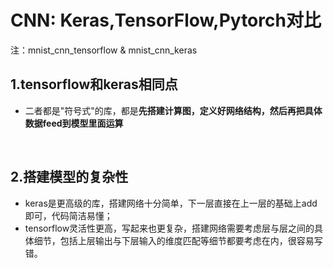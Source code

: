 # CNN: Keras,TensorFlow,Pytorch对比
注：mnist_cnn_tensorflow & mnist_cnn_keras
## 1.tensorflow和keras相同点
- 二者都是"符号式"的库，都是**先搭建计算图，定义好网络结构，然后再把具体数据feed到模型里面运算**

  
## 2.搭建模型的复杂性
- keras是更高级的库，搭建网络十分简单，下一层直接在上一层的基础上add即可，代码简洁易懂；
- tensorflow灵活性更高，写起来也更复杂，搭建网络需要考虑层与层之间的具体细节，包括上层输出与下层输入的维度匹配等细节都要考虑在内，很容易写错。
